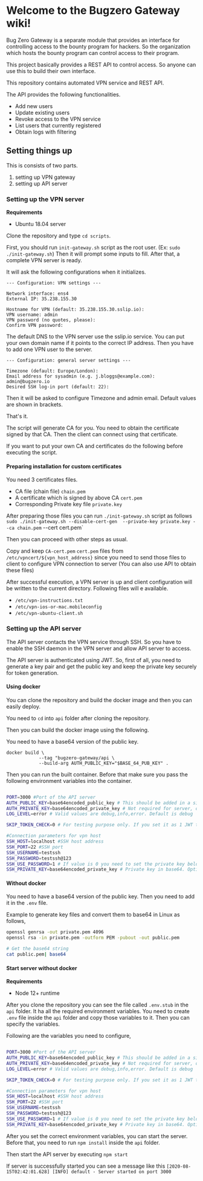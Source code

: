 # Welcome to the Bugzero Gateway wiki!

Bug Zero Gateway is a separate module that provides an interface for controlling access to the bounty program for hackers. So the organization which hosts the bounty program can control access to their program.

This project basically provides a REST API to control access. So anyone can use this to build their own interface.

This repository contains automated VPN service and REST API.

The API provides the following functionalities.

* Add new users
* Update existing users
* Revoke access to the VPN service
* List users that currently registered
* Obtain logs with filtering

## Setting things up

This is consists of two parts.
1. setting up VPN gateway
2. setting up API server

### Setting up the VPN server

**Requirements**
* Ubuntu 18.04 server

Clone the repository and type `cd scripts`.

First, you should run `init-gateway.sh` script as the root user. (Ex: `sudo ./init-gateway.sh`) Then it will prompt some inputs to fill. 
After that, a complete VPN server is ready.

It will ask the following configurations when it initializes.

```
--- Configuration: VPN settings ---

Network interface: ens4
External IP: 35.238.155.30

Hostname for VPN (default: 35.238.155.30.sslip.io): 
VPN username: admin
VPN password (no quotes, please): 
Confirm VPN password:
```

The default DNS to the VPN server use the sslip.io service. You can put your own domain name if it points to the correct IP address. Then you have to add one VPN user to the server.

```
--- Configuration: general server settings ---

Timezone (default: Europe/London): 
Email address for sysadmin (e.g. j.bloggs@example.com): admin@bugzero.io
Desired SSH log-in port (default: 22):
```

Then it will be asked to configure Timezone and admin email. Default values are shown in brackets.

That's it. 

The script will generate CA for you. You need to obtain the certificate signed by that CA. 
Then the client can connect using that certificate.

If you want to put your own CA and certificates do the following before executing the script.

#### Preparing installation for custom certificates

You need 3 certificates files.
* CA file (chain file) `chain.pem`
* A certificate which is signed by above CA `cert.pem`
* Corresponding Private key file `private.key`

After preparing those files you can run `./init-gateway.sh` script as follows
`sudo ./init-gateway.sh --disable-cert-gen  --private-key private.key --ca chain.pem` --cert cert.pem`

Then you can proceed with other steps as usual.

Copy and keep `CA-cert.pem` `cert.pem` files from `/etc/vpncert/${vpn_host_address}` 
since you need to send those files to client to configure VPN connection to server
(You can also use API to obtain these files)

After successful execution, a VPN server is up and client configuration will be written to the current directory. Following files will e available.

- `/etc/vpn-instructions.txt`
- `/etc/vpn-ios-or-mac.mobileconfig`
- `/etc/vpn-ubuntu-client.sh`

### Setting up the API server

The API server contacts the VPN service through SSH. So you have to enable the SSH daemon in the VPN server and allow API server to access.

The API server is authenticated using JWT. So, first of all, you need to generate a key pair and get the public key and keep the private key securely for token generation.

#### Using docker

You can clone the repository and build the docker image and then you can easily deploy.

You need to `cd` into `api` folder after cloning the repository.

Then you can build the docker image using the following.

You need to have a base64 version of the public key.

```
docker build \
            --tag "bugzero-gateway/api \
            --build-arg AUTH_PUBLIC_KEY="$BASE_64_PUB_KEY" .
```

Then you can run the built container. Before that make sure you pass the following environment variables into the container.

```sh

PORT=3000 #Port of the API server
AUTH_PUBLIC_KEY=base64encoded_public_key # This should be added in a single line. If you specify in build arg this is optional.
AUTH_PRIVATE_KEY=base64encoded_private_key # Not required for server, only for testing
LOG_LEVEL=error # Valid values are debug,info,error. Default is debug

SKIP_TOKEN_CHECK=0 # For testing purpose only. If you set it as 1 JWT token will not be checked

#Connection parameters for vpn host
SSH_HOST=localhost #SSH host address
SSH_PORT=22 #SSH port
SSH_USERNAME=testssh
SSH_PASSWORD=testssh@123
SSH_USE_PASSWORD=1 # If value is 0 you need to set the private key below
SSH_PRIVATE_KEY=base64encoded_private_key # Private key in base64. Optional if username and passowrd is provided
```
#### Without docker

You need to have a base64 version of the public key. Then you need to add it in the `.env` file.

Example to generate key files and convert them to base64 in Linux as follows,
```sh
openssl genrsa -out private.pem 4096
openssl rsa -in private.pem -outform PEM -pubout -out public.pem

# Get the base64 string
cat public.pem| base64
```

#### Start server without docker

**Requirements**
- Node 12+ runtime

After you clone the repository you can see the file called `.env.stub` in the `api` folder. It ha all the required environment variables. You need to create `.env` file inside the `api` folder and copy those variables to it. Then you can specify the variables.

Following are the variables you need to configure,

```sh

PORT=3000 #Port of the API server
AUTH_PUBLIC_KEY=base64encoded_public_key # This should be added in a single line
AUTH_PRIVATE_KEY=base64encoded_private_key # Not required for server, only for testing
LOG_LEVEL=error # Valid values are debug,info,error. Default is debug

SKIP_TOKEN_CHECK=0 # For testing purpose only. If you set it as 1 JWT token will not be checked

#Connection parameters for vpn host
SSH_HOST=localhost #SSH host address
SSH_PORT=22 #SSH port
SSH_USERNAME=testssh
SSH_PASSWORD=testssh@123
SSH_USE_PASSWORD=1 # If value is 0 you need to set the private key below
SSH_PRIVATE_KEY=base64encoded_private_key # Private key in base64. Optional if username and passowrd is provided
```
After you set the correct environment variables, you can start the server. Before that, you need to run `npm install` inside the `api` folder.

Then start the API server by executing `npm start`

If server is successfully started you can see a message like this `[2020-08-15T02:42:01.628] [INFO] default - Server started on port 3000`





 